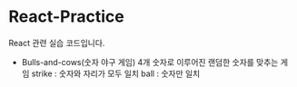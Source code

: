 # React-Practice

React 관련 실습 코드입니다.

- Bulls-and-cows(숫자 야구 게임)
  4개 숫자로 이루어진 랜덤한 숫자를 맞추는 게임
  strike : 숫자와 자리가 모두 일치
  ball : 숫자만 일치
